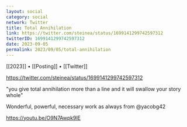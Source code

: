 ```yaml
---
layout: social
category: social
network: Twitter
title: Total Annihilation
link: https://twitter.com/steinea/status/1699141299742597312
twitterID: 1699141299742597312
date: 2023-09-05
permalink: 2023/09/05/total-annihilation
---
```


[[2023]] • [[Posting]] • [[Twitter]]

https://twitter.com/steinea/status/1699141299742597312

"you give total annihilation more than a line and it will swallow your story whole"

Wonderful, powerful, necessary work as always from @yacobg42

<https://youtu.be/O9N7Awpk9lE>
